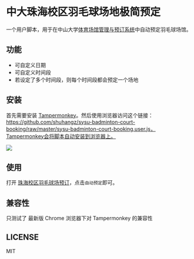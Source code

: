 # 中大珠海校区羽毛球场地极简预定
一个用户脚本，用于在中山大学[体育场馆管理与预订系统](http://gym.sysu.edu.cn/index.html)中自动预定羽毛球场馆。

## 功能
- 可自定义日期
- 可自定义时间段
- 若设定了多个时间段，则每个时间段都会预定一个场地

## 安装
首先需要安装 [Tampermonkey](https://chrome.google.com/webstore/detail/tampermonkey/dhdgffkkebhmkfjojejmpbldmpobfkfo)。然后使用浏览器访问这个链接：https://github.com/shuhangz/sysu-badminton-court-booking/raw/master/sysu-badminton-court-booking.user.js，Tampermonkey会将脚本自动安装到浏览器上。


[![](https://img.shields.io/badge/%E5%AE%89%E8%A3%85%E7%9B%B4%E9%93%BE-%F0%9F%90%92-blue.svg?longCache=true&style=flat-square)](https://github.com/Andiedie/sysu-badminton-court-booking/raw/master/sysu-badminton-court-booking.user.js)

## 使用
打开 [珠海校区羽毛球场预订](http://gym.sysu.edu.cn/product/show.html?id=161)，点击`自动预定`即可。

## 兼容性
只测试了 最新版 Chrome 浏览器下对 Tampermonkey 的兼容性

## LICENSE
MIT
